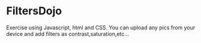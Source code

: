 # FiltersDojo

Exercise using Javascript, html and CSS. You can upload any pics from your device and add filters as contrast,saturation,etc...
